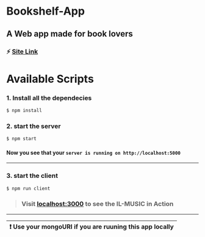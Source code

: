 # Bookshelf-App

## A Web app made for book lovers

### :zap: [Site Link](https://bookshell-app.herokuapp.com/)

# Available Scripts

### 1. Install all the dependecies

```bash
$ npm install
```

### 2. start the server

```bash
$ npm start
```

#### Now you see that your **`server is running on http://localhost:5000`**

---

### 3. start the client

```bash
$ npm run client
```

> ### Visit [localhost:3000](https://localhost:3000) to see the IL-MUSIC in Action

---

| :exclamation:  Use your mongoURI if you are ruuning this app locally  |
|-----------------------------------------------------------------------|
